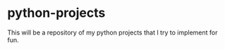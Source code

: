 # python-projects

This will be a repository of my python projects that I try to implement for fun. 
